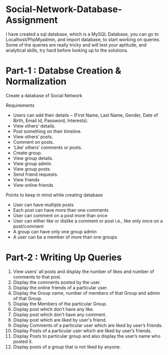 # Social-Network-Database-Assignment

I have created a sql database, which is a MySQL Database, you can go to Localhost/PhpMyadmin, and import database, to start working on queries. Some of the queries are really tricky and will test your aptitude, and analytical skills, try hard before looking up to the solutions.

# Part-1 : Databse Creation & Normalization

Create a database of Social Network

Requirements

* Users can add their details – (First Name, Last Name, Gender, Date of Birth, Email Id,
Password, Interests).
* View others’ details.
* Post something on their timeline.
* View others’ posts.
* Comment on posts.
* ‘Like’ others’ comments or posts.
* Create group.
* View group details.
* View group admin.
* View group posts.
* Send friend requests.
* View friends
* View online friends

Points to keep in mind while creating database
* User can have multiple posts
* Each post can have more than one comments
* User can comment on a post more than once
* User can either like or dislike a comment or post i.e., like only once on a
post/comment
* A group can have only one group admin
* A user can be a member of more than one groups 

# Part-2 : Writing Up Queries 

1. View users’ all posts and display the number of likes and number of comments to that
post.
2. Display the comments posted by the user.
3. Display the online friends of a particular user.
4. Display the Group name, number of members of that Group and admin of that
Group.
5. Display the Members of the particular Group.
6. Display post which don’t have any like.
7. Display post which don’t have any comment.
8. Display post which are liked by user's friend.
9. Display Comments of a particular user which are liked by user’s friends.
10. Display Posts of a particular user which are liked by user’s friends.
11. Display Posts to particular group and also display the user’s name who posted it.
12. Display posts of a group that is not liked by anyone. 
